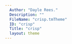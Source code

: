 ```yaml
---
  Author: "Dayle Rees."
  Description: ""
  FileName: "crisp.tmTheme"
  ID: "crisp"
  Title: "crisp"
  layout: theme
---
```

  
